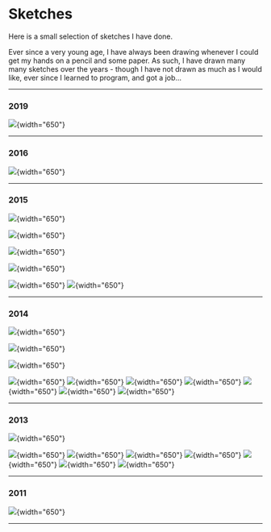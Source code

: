 
# Sketches

Here is a small selection of sketches I have done.

Ever since a very young age, I have always been drawing whenever
I could get my hands on a pencil and some paper. As such, I have
drawn many many sketches over the years - though I have not drawn
as much as I would like, ever since I learned to program, and got a job...

------------------------------------------------------------------------

### 2019

![](2019_strider.png){width="650"}

------------------------------------------------------------------------

### 2016

![](2016_ETE-L2.png){width="650"}

------------------------------------------------------------------------

### 2015

![](sketch_2015-4.png){width="650"}

![](sketch_2015-3.png){width="650"}

![](sketch_2015-2.png){width="650"}

![](sketch_2015-1.png){width="650"}

![](2015_scenery.png){width="650"}
![](2015_after-partiels.png){width="650"}

------------------------------------------------------------------------

### 2014

![](sketch_2014-4.png){width="650"}

![](sketch_2014-3.png){width="650"}

![](sketch_2014-2.png){width="650"}

![](2014_Android.png){width="650"}
![](2014_Baegal_rose-n-dave.png){width="650"}
![](2014_Balrog.png){width="650"}
![](2014_design-doodles.png){width="650"}
![](2014_FF-VII.png){width="650"}
![](2014_Power-Jesus.png){width="650"}
![](2014_Pre-BAC.png){width="650"}

------------------------------------------------------------------------

### 2013

![](sketch_2013-2.png){width="650"}

![](2013_batman.png){width="650"}
![](2013_chris+ref.png){width="650"}
![](2013_demon.png){width="650"}
![](2013_Kiti.png){width="650"}
![](2013_Love.png){width="650"}
![](2013_Prasville.png){width="650"}
![](2013_zodiac.png){width="650"}

------------------------------------------------------------------------

### 2011

![](2011_Blon.png){width="650"}

------------------------------------------------------------------------
